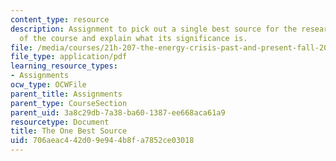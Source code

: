 ```yaml
---
content_type: resource
description: Assignment to pick out a single best source for the research project
  of the course and explain what its significance is.
file: /media/courses/21h-207-the-energy-crisis-past-and-present-fall-2010/706aeac442d09e944b8fa7852ce03018_MIT21H_207F10_best_source.pdf
file_type: application/pdf
learning_resource_types:
- Assignments
ocw_type: OCWFile
parent_title: Assignments
parent_type: CourseSection
parent_uid: 3a8c29db-7a38-ba60-1387-ee668aca61a9
resourcetype: Document
title: The One Best Source
uid: 706aeac4-42d0-9e94-4b8f-a7852ce03018
---
```

